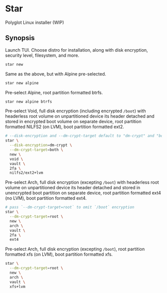 Star
====

Polyglot Linux installer (WIP)

Synopsis
--------

Launch TUI. Choose distro for installation, along with disk encryption,
security level, filesystem, and more.

```bash
star new
```

Same as the above, but with Alpine pre-selected.

```bash
star new alpine
```

Pre-select Alpine, root partition formatted btrfs.

```bash
star new alpine btrfs
```

Pre-select Void, full disk encryption (including encrypted `/boot`)
with headerless root volume on unpartitioned device its header detached
and stored in encrypted boot volume on separate device, root partition
formatted NILFS2 (on LVM), boot partition formatted ext2.

```bash
# --disk-encryption and --dm-crypt-target default to "dm-crypt" and "both"
star \
  --disk-encryption=dm-crypt \
  --dm-crypt-target=both \
  new \
  void \
  vault \
  2fa \
  nilfs2/ext2+lvm
```

Pre-select Arch, full disk encryption (excepting `/boot`) with headerless
root volume on unpartitioned device its header detached and stored in
unencrypted boot partition on separate device, root partition formatted
ext4 (no LVM), boot partition formatted ext4.

```bash
# pass `--dm-crypt-target=root` to omit `/boot` encryption
star \
  --dm-crypt-target=root \
  new \
  arch \
  vault \
  2fa \
  ext4
```

Pre-select Arch, full disk encryption (excepting `/boot`), root partition
formatted xfs (on LVM), boot partition formatted xfs.

```bash
star \
  --dm-crypt-target=root \
  new \
  arch \
  vault \
  xfs+lvm
```
